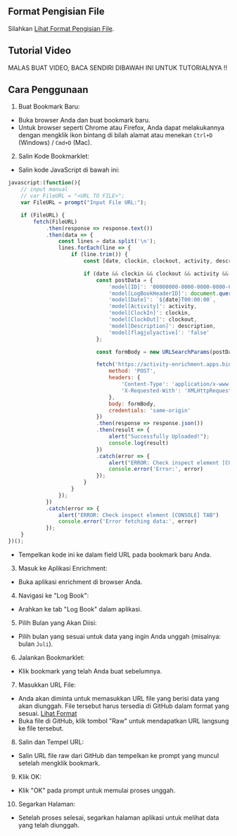 ## Format Pengisian File
Silahkan [Lihat Format Pengisian File](https://github.com/syauqqii/dump-enrichment/tree/main/Format%20Pengisian).

## Tutorial Video
MALAS BUAT VIDEO, BACA SENDIRI DIBAWAH INI UNTUK TUTORIALNYA !!

## Cara Penggunaan
1. Buat Bookmark Baru:
- Buka browser Anda dan buat bookmark baru.
- Untuk browser seperti Chrome atau Firefox, Anda dapat melakukannya dengan mengklik ikon bintang di bilah alamat atau menekan `Ctrl+D` (Windows) / `Cmd+D` (Mac).
2. Salin Kode Bookmarklet:
- Salin kode JavaScript di bawah ini:
```javascript
javascript:(function(){
    // input manual
    // var FileURL = "<URL TO FILE>";
    var FileURL = prompt("Input File URL:");

    if (FileURL) {
        fetch(FileURL)
            .then(response => response.text())
            .then(data => {
                const lines = data.split('\n');
                lines.forEach(line => {
                    if (line.trim()) {
                        const [date, clockin, clockout, activity, description] = line.split('|');

                        if (date && clockin && clockout && activity && description) {
                            const postData = {
                                'model[ID]': '00000000-0000-0000-0000-000000000000',
                                'model[LogBookHeaderID]': document.querySelector('ul[id="monthTab"] li.current a').getAttribute('onclick').split("'")[1],
                                'model[Date]': `${date}T00:00:00`,
                                'model[Activity]': activity,
                                'model[ClockIn]': clockin,
                                'model[ClockOut]': clockout,
                                'model[Description]': description,
                                'model[flagjulyactive]': 'false'
                            };

                            const formBody = new URLSearchParams(postData).toString();

                            fetch('https://activity-enrichment.apps.binus.ac.id/LogBook/StudentSave', {
                                method: 'POST',
                                headers: {
                                    'Content-Type': 'application/x-www-form-urlencoded; charset=UTF-8',
                                    'X-Requested-With': 'XMLHttpRequest'
                                },
                                body: formBody,
                                credentials: 'same-origin'
                            })
                            .then(response => response.json())
                            .then(result => {
                                alert("Successfully Uploaded!");
                                console.log(result)
                            })
                            .catch(error => {
                                alert("ERROR: Check inspect element [CONSOLE] TAB")
                                console.error('Error:', error)
                            });
                        }
                    }
                });
            })
            .catch(error => {
                alert("ERROR: Check inspect element [CONSOLE] TAB")
                console.error('Error fetching data:', error)
            });
    }
})();
```
- Tempelkan kode ini ke dalam field URL pada bookmark baru Anda.
3. Masuk ke Aplikasi Enrichment:
- Buka aplikasi enrichment di browser Anda.
4. Navigasi ke "Log Book":
- Arahkan ke tab "Log Book" dalam aplikasi.
5. Pilih Bulan yang Akan Diisi:
- Pilih bulan yang sesuai untuk data yang ingin Anda unggah (misalnya: bulan `Juli`).
6. Jalankan Bookmarklet:
- Klik bookmark yang telah Anda buat sebelumnya.
7. Masukkan URL File:
- Anda akan diminta untuk memasukkan URL file yang berisi data yang akan diunggah. File tersebut harus tersedia di GitHub dalam format yang sesuai. [Lihat Format](https://github.com/syauqqii/dump-enrichment/tree/main/Format%20Pengisian)
- Buka file di GitHub, klik tombol "Raw" untuk mendapatkan URL langsung ke file tersebut.
8. Salin dan Tempel URL:
- Salin URL file raw dari GitHub dan tempelkan ke prompt yang muncul setelah mengklik bookmark.
9. Klik OK:
- Klik "OK" pada prompt untuk memulai proses unggah.
10. Segarkan Halaman:
- Setelah proses selesai, segarkan halaman aplikasi untuk melihat data yang telah diunggah.
